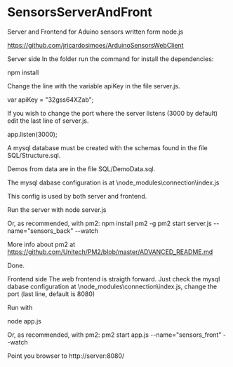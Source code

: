 # SensorsServerAndFront
Server and Frontend for Aduino sensors written form node.js

https://github.com/jricardosimoes/ArduinoSensorsWebClient

Server side
In the folder run the command for install the dependencies:

npm install

Change the line with the variable apiKey  in the file server.js.

var apiKey = "32gss64XZab";

If you wish to change the port where the server listens (3000 by default) edit the last line of server.js.

app.listen(3000);

A mysql database must be created with the schemas found in the file SQL/Structure.sql.

Demos from data are in the file SQL/DemoData.sql.

The mysql dabase configuration is at \node_modules\connection\index.js

This config is used by both server and frontend.

Run the server with
node server.js

Or, as recommended, with pm2:
npm install pm2 -g
pm2 start server.js --name="sensors_back" --watch

More info about pm2 at https://github.com/Unitech/PM2/blob/master/ADVANCED_README.md

Done. 

Frontend side
The web frontend is straigth forward. Just check the mysql dabase configuration at \node_modules\connection\index.js, change the port (last line, default is 8080)

Run with

node app.js

Or, as recommended, with pm2:
pm2 start app.js --name="sensors_front" --watch

Point you browser to http://server:8080/




